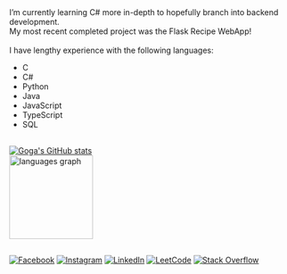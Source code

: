 ##
I’m currently learning C# more in-depth to hopefully branch into backend development. <br>
My most recent completed project was the Flask Recipe WebApp!
<br><br>
I have lengthy experience with the following languages:
* C
* C#
* Python
* Java
* JavaScript
* TypeScript
* SQL
##
[![Goga's GitHub stats](https://github-readme-stats.vercel.app/api?username=gogaiv&show_icons=true&include_all_commits=true&count_private=true&theme=github_dark&locale=en)](https://github-readme-stats.vercel.app/api?username=gogaiv&hide_title=false&hide_rank=false&show_icons=true&include_all_commits=true&count_private=true&disable_animations=false&theme=github_dark&locale=en&hide_border=false&order=1)
<br>
<img src="https://github-readme-stats.vercel.app/api/top-langs?username=gogaiv&locale=en&hide_title=false&layout=compact&card_width=515&langs_count=5&theme=github_dark&hide_border=false&order=2" height="150" alt="languages graph"  />
##
[![Facebook](https://img.shields.io/badge/Facebook-%231877F2.svg?logo=Facebook&logoColor=white)](https://facebook.com/Jauhar.Goga.27) 
[![Instagram](https://img.shields.io/badge/Instagram-%23E4405F.svg?logo=Instagram&logoColor=white)](https://instagram.com/gogaurr)
[![LinkedIn](https://img.shields.io/badge/LinkedIn-%230077B5.svg?logo=linkedin&logoColor=white)](https://linkedin.com/in/jauhar-goga) 
[![LeetCode](https://img.shields.io/badge/-LeetCode-ff8c00?style=flat&labelColor=ff8c00&logo=LeetCode&logoColor=white)](https://leetcode.com/u/GogaIV/) 
[![Stack Overflow](https://img.shields.io/badge/-Stackoverflow-FE7A16?logo=stack-overflow&logoColor=white)](https://stackoverflow.com/users/29973644) 
